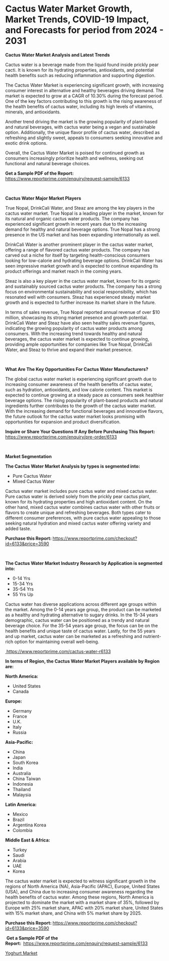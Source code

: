 <p><h1>Cactus Water Market Growth, Market Trends, COVID-19 Impact, and Forecasts for period from 2024 - 2031</h1></p><p><strong>Cactus Water Market Analysis and Latest Trends</strong></p>
<p><p>Cactus water is a beverage made from the liquid found inside prickly pear cacti. It is known for its hydrating properties, antioxidants, and potential health benefits such as reducing inflammation and supporting digestion. </p><p>The Cactus Water Market is experiencing significant growth, with increasing consumer interest in alternative and healthy beverages driving demand. The market is expected to grow at a CAGR of 10.30% during the forecast period. One of the key factors contributing to this growth is the rising awareness of the health benefits of cactus water, including its high levels of vitamins, minerals, and antioxidants.</p><p>Another trend driving the market is the growing popularity of plant-based and natural beverages, with cactus water being a vegan and sustainable option. Additionally, the unique flavor profile of cactus water, described as refreshing and slightly sweet, appeals to consumers seeking innovative and exotic drink options.</p><p>Overall, the Cactus Water Market is poised for continued growth as consumers increasingly prioritize health and wellness, seeking out functional and natural beverage choices.</p></p>
<p><strong>Get a Sample PDF of the Report:&nbsp;</strong> <a href="https://www.reportprime.com/enquiry/request-sample/6133">https://www.reportprime.com/enquiry/request-sample/6133</a></p>
<p>&nbsp;</p>
<p><strong>Cactus Water Major Market Players</strong></p>
<p><p>True Nopal, DrinkCali Water, and Steaz are among the key players in the cactus water market. True Nopal is a leading player in the market, known for its natural and organic cactus water products. The company has experienced significant growth in recent years due to the increasing demand for healthy and natural beverage options. True Nopal has a strong presence in the US market and has been expanding internationally as well.</p><p>DrinkCali Water is another prominent player in the cactus water market, offering a range of flavored cactus water products. The company has carved out a niche for itself by targeting health-conscious consumers looking for low-calorie and hydrating beverage options. DrinkCali Water has seen impressive market growth and is expected to continue expanding its product offerings and market reach in the coming years.</p><p>Steaz is also a key player in the cactus water market, known for its organic and sustainably sourced cactus water products. The company has a strong focus on environmental sustainability and social responsibility, which has resonated well with consumers. Steaz has experienced steady market growth and is expected to further increase its market share in the future.</p><p>In terms of sales revenue, True Nopal reported annual revenue of over $10 million, showcasing its strong market presence and growth potential. DrinkCali Water and Steaz have also seen healthy sales revenue figures, indicating the growing popularity of cactus water products among consumers. With the increasing trend towards healthy and natural beverages, the cactus water market is expected to continue growing, providing ample opportunities for companies like True Nopal, DrinkCali Water, and Steaz to thrive and expand their market presence.</p></p>
<p>&nbsp;</p>
<p><strong>What Are The Key Opportunities For Cactus Water Manufacturers?</strong></p>
<p><p>The global cactus water market is experiencing significant growth due to increasing consumer awareness of the health benefits of cactus water, such as hydration, antioxidants, and low calorie content. This market is expected to continue growing at a steady pace as consumers seek healthier beverage options. The rising popularity of plant-based products and natural ingredients further contributes to the growth of the cactus water market. With the increasing demand for functional beverages and innovative flavors, the future outlook for the cactus water market looks promising with opportunities for expansion and product diversification.</p></p>
<p><strong>Inquire or Share Your Questions If Any Before Purchasing This Report:</strong> <a href="https://www.reportprime.com/enquiry/pre-order/6133">https://www.reportprime.com/enquiry/pre-order/6133</a></p>
<p>&nbsp;</p>
<p><strong>Market Segmentation</strong></p>
<p><strong>The Cactus Water Market Analysis by types is segmented into:</strong></p>
<p><ul><li>Pure Cactus Water</li><li>Mixed Cactus Water</li></ul></p>
<p><p>Cactus water market includes pure cactus water and mixed cactus water. Pure cactus water is derived solely from the prickly pear cactus plant, known for its hydrating properties and high antioxidant content. On the other hand, mixed cactus water combines cactus water with other fruits or flavors to create unique and refreshing beverages. Both types cater to different consumer preferences, with pure cactus water appealing to those seeking natural hydration and mixed cactus water offering variety and added taste.</p></p>
<p><strong>Purchase this Report:&nbsp;</strong><a href="https://www.reportprime.com/checkout?id=6133&price=3590">https://www.reportprime.com/checkout?id=6133&price=3590</a></p>
<p>&nbsp;</p>
<p><strong>The Cactus Water Market Industry Research by Application is segmented into:</strong></p>
<p><ul><li>0-14 Yrs</li><li>15-34 Yrs</li><li>35-54 Yrs</li><li>55 Yrs Up</li></ul></p>
<p><p>Cactus water has diverse applications across different age groups within the market. Among the 0-14 years age group, the product can be marketed as a healthy and hydrating alternative to sugary drinks. In the 15-34 years demographic, cactus water can be positioned as a trendy and natural beverage choice. For the 35-54 years age group, the focus can be on the health benefits and unique taste of cactus water. Lastly, for the 55 years and up market, cactus water can be marketed as a refreshing and nutrient-rich option for maintaining overall well-being.</p></p>
<p><a href="https://www.reportprime.com/cactus-water-r6133">&nbsp;https://www.reportprime.com/cactus-water-r6133</a></p>
<p><strong>In terms of Region, the Cactus Water Market Players available by Region are:</strong></p>
<p>
    <p> <strong> North America: </strong>
        <ul>
            <li>United States</li>
            <li>Canada</li>
        </ul>
        </p> 
    <p> <strong> Europe: </strong>
        <ul>
            <li>Germany</li>
            <li>France</li>
            <li>U.K.</li>
            <li>Italy</li>
            <li>Russia</li>
        </ul>
        </p> 
    <p> <strong> Asia-Pacific: </strong>
        <ul>
            <li>China</li>
            <li>Japan</li>
            <li>South Korea</li>
            <li>India</li>
            <li>Australia</li>
            <li>China Taiwan</li>
            <li>Indonesia</li>
            <li>Thailand</li>
            <li>Malaysia</li>
        </ul>
        </p> 
    <p> <strong> Latin America: </strong>
        <ul>
            <li>Mexico</li>
            <li>Brazil</li>
            <li>Argentina Korea</li>
            <li>Colombia</li>
        </ul>
        </p> 
    <p> <strong> Middle East & Africa: </strong>
        <ul>
            <li>Turkey</li>
            <li>Saudi</li>
            <li>Arabia</li>
            <li>UAE</li>
            <li>Korea</li>
        </ul>
    </p>
    </p>
<p><p>The cactus water market is expected to witness significant growth in the regions of North America (NA), Asia-Pacific (APAC), Europe, United States (USA), and China due to increasing consumer awareness regarding the health benefits of cactus water. Among these regions, North America is projected to dominate the market with a market share of 35%, followed by Europe with 25% market share, APAC with 20% market share, United States with 15% market share, and China with 5% market share by 2025.</p></p>
<p><strong>Purchase this Report: </strong><a href="https://www.reportprime.com/checkout?id=6133&price=3590">https://www.reportprime.com/checkout?id=6133&price=3590</a></p>
<p>&nbsp;<strong>Get a Sample PDF of the Report:&nbsp;&nbsp;</strong><a href="https://www.reportprime.com/enquiry/request-sample/6133">https://www.reportprime.com/enquiry/request-sample/6133</a></p>
<p><strong></strong></p>
<p><p><a href="https://github.com/tamvrosiya/Market-Research-Report-List-3/blob/main/yoghurt-market.md">Yoghurt Market</a></p></p>